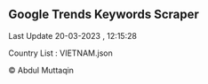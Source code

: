 

## Google Trends Keywords Scraper 
 
Last Update 20-03-2023 , 12:15:28

Country List :
VIETNAM.json



© Abdul Muttaqin 
